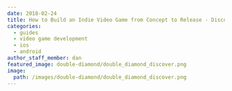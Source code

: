 ```yaml
---
date: 2018-02-24
title: How to Build an Indie Video Game from Concept to Release - Discovery (2)
categories:
  - guides
  - video game development
  - ios
  - android
author_staff_member: dan
featured_image: double-diamond/double_diamond_discover.png
image:
  path: /images/double-diamond/double_diamond_discover.png
---
```


